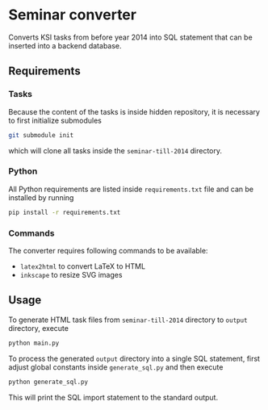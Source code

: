 # Seminar converter

Converts KSI tasks from before year 2014 into SQL statement
that can be inserted into a backend database.

## Requirements

### Tasks

Because the content of the tasks is inside hidden repository,
it is necessary to first initialize submodules

```bash
git submodule init
```

which will clone all tasks inside the `seminar-till-2014` directory.

### Python

All Python requirements are listed inside `requirements.txt` file and
can be installed by running

```bash
pip install -r requirements.txt
```

### Commands

The converter requires following commands to be available:

- `latex2html` to convert LaTeX to HTML
- `inkscape` to resize SVG images

## Usage

To generate HTML task files from `seminar-till-2014` directory to `output` directory,
execute

```bash
python main.py
```

To process the generated `output` directory into a single SQL statement,
first adjust global constants inside `generate_sql.py` and
then execute

```bash
python generate_sql.py
```

This will print the SQL import statement to the standard output.
